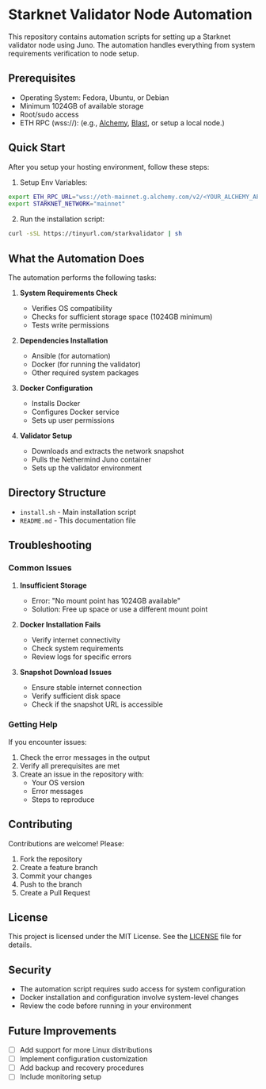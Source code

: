 # Starknet Validator Node Automation

This repository contains automation scripts for setting up a Starknet validator node using Juno. The automation handles everything from system requirements verification to node setup.

## Prerequisites

- Operating System: Fedora, Ubuntu, or Debian
- Minimum 1024GB of available storage
- Root/sudo access
- ETH RPC (wss://): (e.g., [Alchemy](https://www.alchemy.com/), [Blast](https://blastapi.io/), or setup a local node.)

## Quick Start

After you setup your hosting environment, follow these steps:

1. Setup Env Variables:
```bash
export ETH_RPC_URL="wss://eth-mainnet.g.alchemy.com/v2/<YOUR_ALCHEMY_API_KEY>"
export STARKNET_NETWORK="mainnet"
```

2. Run the installation script:
```bash
curl -sSL https://tinyurl.com/starkvalidator | sh
```

## What the Automation Does

The automation performs the following tasks:

1. **System Requirements Check**
   - Verifies OS compatibility
   - Checks for sufficient storage space (1024GB minimum)
   - Tests write permissions

2. **Dependencies Installation**
   - Ansible (for automation)
   - Docker (for running the validator)
   - Other required system packages

3. **Docker Configuration**
   - Installs Docker
   - Configures Docker service
   - Sets up user permissions

4. **Validator Setup**
   - Downloads and extracts the network snapshot
   - Pulls the Nethermind Juno container
   - Sets up the validator environment

## Directory Structure

- `install.sh` - Main installation script
- `README.md` - This documentation file

## Troubleshooting

### Common Issues

1. **Insufficient Storage**
   - Error: "No mount point has 1024GB available"
   - Solution: Free up space or use a different mount point

2. **Docker Installation Fails**
   - Verify internet connectivity
   - Check system requirements
   - Review logs for specific errors

3. **Snapshot Download Issues**
   - Ensure stable internet connection
   - Verify sufficient disk space
   - Check if the snapshot URL is accessible

### Getting Help

If you encounter issues:
1. Check the error messages in the output
2. Verify all prerequisites are met
3. Create an issue in the repository with:
   - Your OS version
   - Error messages
   - Steps to reproduce

## Contributing

Contributions are welcome! Please:

1. Fork the repository
2. Create a feature branch
3. Commit your changes
4. Push to the branch
5. Create a Pull Request

## License

This project is licensed under the MIT License. See the [LICENSE](LICENSE) file for details.

## Security

- The automation script requires sudo access for system configuration
- Docker installation and configuration involve system-level changes
- Review the code before running in your environment

## Future Improvements

- [ ] Add support for more Linux distributions
- [ ] Implement configuration customization
- [ ] Add backup and recovery procedures
- [ ] Include monitoring setup
